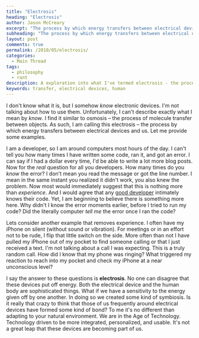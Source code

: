 ```yaml
---
title: "Electrosis"
heading: "Electrosis"
author: Jason McCreary
excerpt: "The process by which energy transfers between electrical devices and us."
subheading: "The process by which energy transfers between electrical devices and us."
layout: post
comments: true
permalink: /2010/05/electrosis/
categories:
  - Main Thread
tags:
  - philosophy
  - rant
description: A exploration into what I've termed electrosis - the process by which energy transfers between electrical devices and us.
keywords: transfer, electrical devices, human
---
```

I don't know what it is, but I somehow *know* electronic devices. I'm not talking about how to use them. Unfortunately, I can't describe exactly what I mean by *know*. I find it similar to osmosis – the process of molecule transfer between objects. As such, I am calling this electrosis – the process by which energy transfers between electrical devices and us. Let me provide some examples.

I am a developer, so I am around computers most hours of the day. I can't tell you how many times I have written some code, ran it, and got an error. I can say if I had a dollar every time, I'd be able to write a lot more blog posts. Now for the *real* question for all you developers. How many times do you *know* the error? I don't mean you read the message or got the line number. I mean in the same instant you realized it didn't work, you also knew the problem. Now most would immediately suggest that this is nothing more than *experience*. And I would agree that any [good developer][1] intimately knows their code. Yet, I am beginning to believe there is something more here. Why didn't I know the error moments earlier, before I tried to run my code? Did the literally computer *tell me* the error once I ran the code?

Lets consider another example that removes experience. I often have my iPhone on silent (without sound or vibration). For meetings or in an effort not to be rude, I flip that little switch on the side. More often than not I have pulled my iPhone out of my pocket to find someone calling or that I just received a text. I'm not talking about a call I was expecting. This is a truly random call. How did I know that my phone was ringing? What triggered my reaction to reach into my pocket and check my iPhone at a near unconscious level? 

I say the answer to these questions is **electrosis**. No one can disagree that these devices put off energy. Both the electrical device and the human body are sophisticated things. What if we have a sensitivity to the energy given off by one another. In doing so we created some kind of symbiosis. Is it really that crazy to think that those of us frequently around electrical devices have formed some kind of bond? To me it's no different than adapting to your natural environment. We are in the Age of Technology. Technology driven to be more integrated, personalized, and usable. It's not a great leap that these devices are becoming part of us.

 [1]: /articles/good_developer_routines
